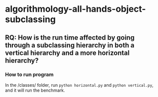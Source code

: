 # algorithmology-all-hands-object-subclassing

## RQ: How is the run time affected by going through a subclassing hierarchy in both a vertical hierarchy and a more horizontal hierarchy?

### How to run program

In the /classes/ folder, run `python horizontal.py` and `python vertical.py`, and it will run the benchmark. 
